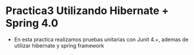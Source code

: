 # Practica3 Utilizando Hibernate + Spring 4.0

- En esta practica realizamos pruebas unitarias con Junit 4.+, ademas de utilizar hibernate y spring framework
